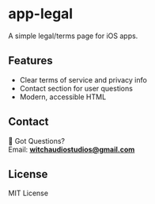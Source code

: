 # app-legal

A simple legal/terms page for iOS apps.

## Features

- Clear terms of service and privacy info
- Contact section for user questions
- Modern, accessible HTML

## Contact

📧 Got Questions?  
Email: **witchaudiostudios@gmail.com**

## License

MIT License
